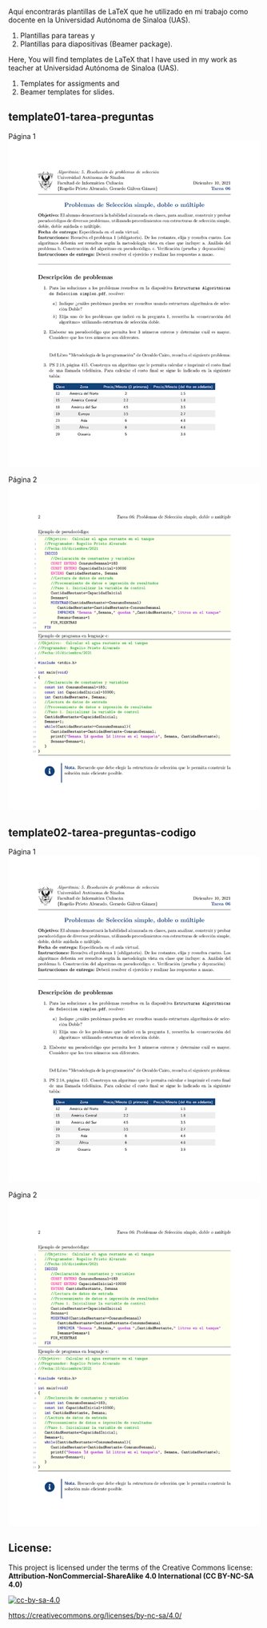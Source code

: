 Aquí encontrarás plantillas de LaTeX que he utilizado en mi trabajo como docente en la Universidad Autónoma de Sinaloa (UAS).
1. Plantillas para tareas y
2. Plantillas para diapositivas (Beamer package).


Here, You will find templates de LaTeX that I have used in my work as teacher at Universidad Autónoma de Sinaloa (UAS).
1. Templates for assigments and
2. Beamer templates for slides.


## template01-tarea-preguntas

Página 1\
![page01](https://raw.githubusercontent.com/rogelioprieto/latex-templates-UAS/master/template01-tarea-preguntas/ejemplo/tarea06-pagina01.png)

Página 2\
![page02](https://raw.githubusercontent.com/rogelioprieto/latex-templates-UAS/master/template01-tarea-preguntas/ejemplo/tarea06-pagina02.png)


## template02-tarea-preguntas-codigo
Página 1\
![page01](https://raw.githubusercontent.com/rogelioprieto/latex-templates-UAS/master/template02-tarea-preguntas-codigo/ejemplo/tarea06-pagina01.png)

Página 2\
![page02](https://raw.githubusercontent.com/rogelioprieto/latex-templates-UAS/master/template02-tarea-preguntas-codigo/ejemplo/tarea06-pagina02.png)




## License:

This project is licensed under the terms of the Creative Commons license:\
**Attribution-NonCommercial-ShareAlike 4.0 International (CC BY-NC-SA 4.0)**

[![cc-by-sa-4.0](https://mirrors.creativecommons.org/presskit/buttons/88x31/png/by-nc-sa.png)](https://creativecommons.org/licenses/by-nc-sa/4.0/)

<https://creativecommons.org/licenses/by-nc-sa/4.0/>
